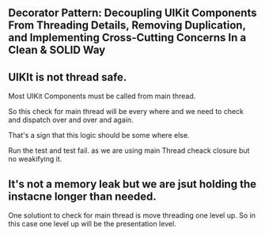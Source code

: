 ##   Decorator Pattern: Decoupling UIKit Components From Threading Details, Removing Duplication, and Implementing Cross-Cutting Concerns In a Clean & SOLID Way

## UIKIt is not thread safe.

Most UIKit Components must be called from main thread.


So this check for main thread will be every where and we need to check and dispatch over and over and again.

That's a sign that this logic should be some where else.

Run the test and test fail. 
as we are using main Thread cheack closure but no weakifying it.

## It's not a memory leak but we are jsut holding the instacne longer than needed.

One solutiont to check for main thread is move threading one level up.
So in this case one level up will be the presentation level.

